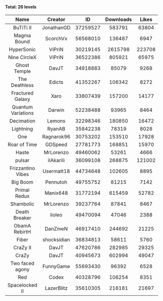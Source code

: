#### Total: 26 levels

| Name | Creator | ID | Downloads | Likes |
|:---:|:---:|:---:|:---:|:---:|
| BuTiTi II | JonathanGD | 37259527 | 583791 | 63804
| Magma Bound | ScorchVx | 56568010 | 136487 | 6947
| HyperSonic | ViPriN | 30219145 | 2615798 | 223708
| Nine CircleX | ViPriN | 36522386 | 805921 | 65975
| Ghost Temple | DavJT | 34918883 | 85079 | 9268
| The Deathless | Edicts | 41352267 | 106342 | 8272
| Fractured Galaxy  | Xaro | 33807439 | 157200 | 14177
| Quantum Variations | Darwin | 52238488 | 93965 | 8464
| Decimation | Lemons | 32298346 | 180850 | 16472
| Lightning | RyanAB | 35842238 | 78319 | 8028
| One | Ragnarok96 | 30753202 | 153510 | 17928
| Roar of Time | GDSpeed | 27781773 | 168851 | 15970
| Haste | MrLorenzo | 49460062 | 53261 | 4666
| pulsar | iIAkariIi | 36099108 | 268875 | 121002
| Frizzantino Vibes | Usermatt18 | 44734648 | 102605 | 8895
| Big Boom | Pennutoh | 49755752 | 81215 | 7142
| Primal Redux | Manix648 | 31772194 | 615459 | 52782
| Shambolic | MrLorenzo | 39237764 | 87841 | 8467
| Death Breaker | lioleo | 49470094 | 47046 | 2388
| ObamA RebirtH | DanZmeN | 46917410 | 244692 | 21225
| Fiber | shocksidian | 36834813 | 58611 | 5760
| CraZy II | DavJT | 47620786 | 282985 | 29325
| CraZy | DavJT | 40945673 | 602994 | 49047
| Two faced agony | FunnyGame | 55693430 | 96392 | 6528
| Red | Codex | 40328796 | 106254 | 8351
| Spacelocked II | LazerBlitz | 35610305 | 216181 | 21697
